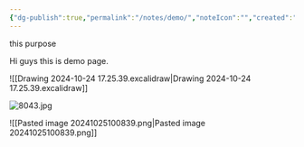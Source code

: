 ```yaml
---
{"dg-publish":true,"permalink":"/notes/demo/","noteIcon":"","created":"2024-10-25T10:08:39.303+05:30","updated":"2024-10-26T06:05:14.270+05:30"}
---
```


this purpose 

Hi guys  this is demo page.

![[Drawing 2024-10-24 17.25.39.excalidraw\|Drawing 2024-10-24 17.25.39.excalidraw]]


![8043.jpg](/img/user/Assets/img/8043.jpg)

![[Pasted image 20241025100839.png\|Pasted image 20241025100839.png]]